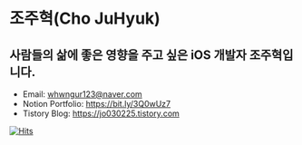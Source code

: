 # 조주혁(Cho JuHyuk)
## 사람들의 삶에 좋은 영향을 주고 싶은 iOS 개발자 조주혁입니다.
* Email: whwngur123@naver.com
* Notion Portfolio: https://bit.ly/3Q0wUz7
* Tistory Blog: https://jo030225.tistory.com


[![Hits](https://hits.seeyoufarm.com/api/count/incr/badge.svg?url=https%3A%2F%2Fgithub.com%2Fjo030225&count_bg=%2379C83D&title_bg=%23555555&icon=&icon_color=%23E7E7E7&title=hits&edge_flat=false)](https://hits.seeyoufarm.com)                                                     
